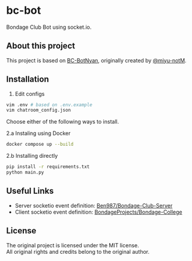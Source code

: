 # bc-bot
Bondage Club Bot using socket.io.

## About this project
This project is based on [BC-BotNyan](https://github.com/miyu-notM/BC-BotNyan), originally created by [@miyu-notM](https://github.com/miyu-notM).

## Installation

1. Edit configs

```bash
vim .env # based on .env.example
vim chatroom_config.json
```

Choose either of the following ways to install.

2.a Instaling using Docker

```bash
docker compose up --build
```

2.b Installing directly

```bash
pip install -r requirements.txt
python main.py
```

## Useful Links

- Server socketio event definition: [Ben987/Bondage-Club-Server](https://github.com/Ben987/Bondage-Club-Server)
- Client socketio event definition: [BondageProjects/Bondage-College](https://gitgud.io/BondageProjects/Bondage-College/-/blob/master/BondageClub/Scripts/Server.js)

## License

The original project is licensed under the MIT license.  
All original rights and credits belong to the original author.
